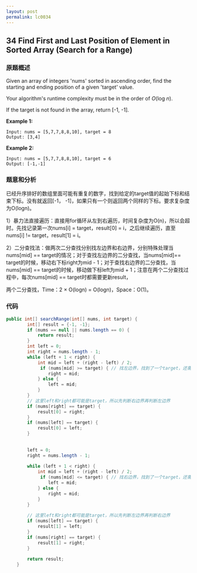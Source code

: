 ```yaml
---
layout: post
permalink: lc0034
---
```


## 34 Find First and Last Position of Element in Sorted Array \(Search for a Range\)

### 原题概述

Given an array of integers 'nums' sorted in ascending order, find the starting and ending position of a given 'target' value.

Your algorithm's runtime complexity must be in the order of _O_\(log _n_\).

If the target is not found in the array, return [-1, -1].

**Example 1:**

```text
Input: nums = [5,7,7,8,8,10], target = 8
Output: [3,4]
```

**Example 2:**

```text
Input: nums = [5,7,7,8,8,10], target = 6
Output: [-1,-1]
```

### 题意和分析

已经升序排好的数组里面可能有重复的数字，找到给定的target值的起始下标和结束下标。没有就返回\[-1， -1\]，如果只有一个则返回两个同样的下标。要求复杂度为O\(logn\)。

1）暴力法直接遍历：直接用for循环从左到右遍历，时间复杂度为O\(n\)，所以会超时。先找记录第一次nums\[i\] = target，result\[0\] = i，之后继续遍历，直至nums\[i\]  !=  target，result\[1\] = i。 

2）二分查找法：做两次二分查找分别找左边界和右边界，分别特殊处理当nums\[mid\] == target的情况；对于查找左边界的二分查找，当nums\[mid\]== target的时候，移动右下标right为mid - 1；对于查找右边界的二分查找，当nums\[mid\] == target的时候，移动做下标left为mid + 1；注意在两个二分查找过程中，每次nums\[mid\] == target时都需要更新result，

两个二分查找，Time：2 × O\(logn\) = O\(logn\)，Space：O\(1\)。 

### 代码

```java
public int[] searchRange(int[] nums, int target) {
        int[] result = {-1, -1};
        if (nums == null || nums.length == 0) {
            return result;
        }
        int left = 0;
        int right = nums.length - 1;
        while (left + 1 < right) {
            int mid = left + (right - left) / 2;
             if (nums[mid] >= target) { // 找左边界，找到了一个target，还需要继续往左边找
                right = mid;
            } else {
                left = mid;
            }
        }
        // 这里left和right都可能是target，所以先判断右边界再判断左边界
        if (nums[right] == target) {
            result[0] = right;
        }
        if (nums[left] == target) {
            result[0] = left;
        } 
        
        
        left = 0;
        right = nums.length - 1;
        
        while (left + 1 < right) {
            int mid = left + (right - left) / 2;
             if (nums[mid] <= target) { // 找右边界，找到了一个target，还需要继续往右边找
                left = mid;
            } else {
                right = mid;
            }
        }
        
        // 这里left和right都可能是target，所以先判断左边界再判断右边界
        if (nums[left] == target) {
            result[1] = left;
        }
        if (nums[right] == target) {
            result[1] = right;
        }
        
        return result;
    }
```
